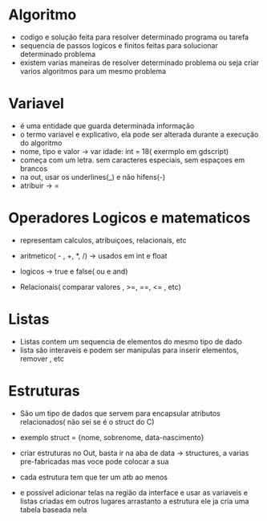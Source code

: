 # Algoritmo

 - codigo e solução feita para resolver determinado programa ou tarefa
 - sequencia de passos logicos e finitos feitas para solucionar determinado problema
  - existem varias maneiras de resolver determinado problema ou seja criar varios algoritmos para um mesmo problema

# Variavel

 - é uma entidade que guarda determinada informação
 - o termo variavel e explicativo, ela pode ser alterada durante a execução do algoritmo
 - nome, tipo e valor -> var idade: int = 18( exermplo em gdscript)
 - começa com um letra. sem caracteres especiais, sem espaçoes em brancos
 - na out, usar os underlines(_) e não hifens(-)
 - atribuir -> =

# Operadores Logicos e matematicos

 - representam calculos, atribuiçoes, relacionais, etc

 - aritmetico( - , +, *, /) -> usados em int e float

 - logicos -> true e false( ou e and)

 - Relacionais( comparar valores , >=, ==, <= , etc)


# Listas
  
  - Listas contem um sequencia de elementos do mesmo tipo de dado
  - lista são interaveis e podem ser manipulas para inserir elementos, remover , etc

# Estruturas

 - São um tipo de dados que servem para encapsular atributos relacionados( não sei se é o struct do C)
 - exemplo struct = {nome, sobrenome, data-nascimento}

 - criar estruturas no Out, basta ir na aba de data -> structures, a varias pre-fabricadas mas voce pode colocar a sua
 - cada estrutura tem que ter um atb ao menos

 - e possivel adicionar telas na região da interface e usar as variaveis e listas criadas em outros lugares
   arrastanto a estrutura ele ja cria uma tabela baseada nela